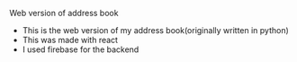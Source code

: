 Web version of address book
- This is the web version of my address book(originally written in python)
- This was made with react
- I used firebase for the backend
